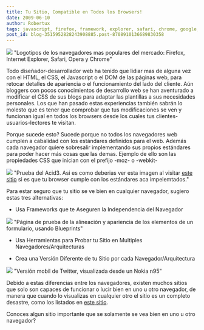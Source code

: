 ```yaml
---
title: Tu Sitio, Compatible en Todos los Browsers!
date: 2009-06-10
author: Robertux
tags: javascript, firefox, framework, explorer, safari, chrome, google, Opera, css
post_id: blog-3515952828243908885.post-8708910136689830358
---
```


[![](https://4.bp.blogspot.com/_jH77WNrMVRA/Siymb7gqwCI/AAAAAAAAFtA/d-rNTzrK0NM/s400/browsers.png)](https://4.bp.blogspot.com/_jH77WNrMVRA/Siymb7gqwCI/AAAAAAAAFtA/d-rNTzrK0NM/s1600-h/browsers.png)
"Logotipos de los
navegadores mas populares del mercado: Firefox, Internet Explorer, Safari, Opera y Chrome"

Todo diseñador-desarrollador web ha tenido que lidiar mas de alguna vez con el HTML, el CSS, el Javascript o el DOM de las páginas web, para retocar detalles de apariencia o el funcionamiento del lado del cliente. Aún bloggers con pocos conocimientos de desarrollo web se han aventurado a modificar el CSS de sus blogs para adaptar las plantillas a sus necesidades personales. Los que han pasado estas experiencias también sabrán lo molesto que es tener que comprobar que tus modificaciones se ven y funcionan igual en todos los browsers desde los cuales tus clientes-usuarios-lectores te visitan.

Porque sucede esto? Sucede porque no todos los navegadores web cumplen a cabalidad con los estándares definidos para el web. Además cada navegador quiere sobresalir implementando sus propios estándares para poder hacer más cosas que las demas. Ejemplo de ello son las propiedades CSS que inician con el prefijo -moz- o -webkit-

[![](https://1.bp.blogspot.com/_jH77WNrMVRA/Si810qCVfQI/AAAAAAAAFtI/7Ki22CkyW1k/s400/acid3.png)](https://1.bp.blogspot.com/_jH77WNrMVRA/Si810qCVfQI/AAAAAAAAFtI/7Ki22CkyW1k/s1600-h/acid3.png)
"Prueba del Acid3. Asi es
como deberias ver esta imagen al visitar [este sitio](http://acid3.acidtests.org/) si es que tu browser cumple con los estándares aca impelemtados."

Para estar seguro que tu sitio se ve bien en cualquier navegador, sugiero estas tres alternativas:

- Usa Frameworks que te Aseguren la Independencia del Navegador

[![](https://2.bp.blogspot.com/_jH77WNrMVRA/Si9cXLdcggI/AAAAAAAAFtQ/tzNWPRRxoWU/s400/csstest.png)](https://2.bp.blogspot.com/_jH77WNrMVRA/Si9cXLdcggI/AAAAAAAAFtQ/tzNWPRRxoWU/s1600-h/csstest.png)
"Página de prueba de la alineación y apariencia
de los elementos de un formulario, usando Blueprints"

- Usa Herramientas para Probar tu Sitio en Multiples Navegadores/Arquitecturas

- Crea una Versión Diferente de tu Sitio por cada Navegador/Arquitectura

[![](https://1.bp.blogspot.com/_jH77WNrMVRA/Si9zN0PgSGI/AAAAAAAAFtY/zZq57EAwPS8/s400/nokiatwitter.jpg)](https://1.bp.blogspot.com/_jH77WNrMVRA/Si9zN0PgSGI/AAAAAAAAFtY/zZq57EAwPS8/s1600-h/nokiatwitter.jpg)
"Versión mobil de Twitter,
visualizada desde un Nokia n95"

Debido a estas diferencias entre los navegadores, existen muchos sitios que solo son capaces de funcionar o lucir bien en uno u otro navegador, de manera que cuando lo visualizas en cualquier otro el sitio es un completo desastre, como los listados en [este sitio](http://toastytech.com/good/badsitelistframe.html).

Conoces algun sitio importante que se solamente se vea bien en uno u otro navegador?